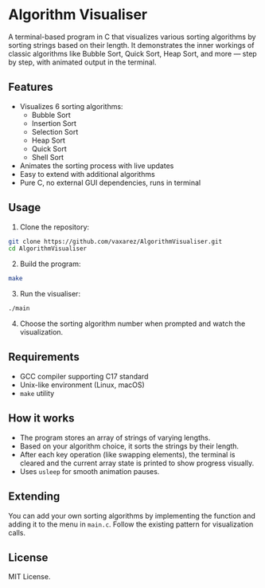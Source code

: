 # Algorithm Visualiser

A terminal-based program in C that visualizes various sorting algorithms by sorting strings based on their length. It demonstrates the inner workings of classic algorithms like Bubble Sort, Quick Sort, Heap Sort, and more — step by step, with animated output in the terminal.

## Features

- Visualizes 6 sorting algorithms:
  - Bubble Sort  
  - Insertion Sort  
  - Selection Sort  
  - Heap Sort  
  - Quick Sort  
  - Shell Sort  
- Animates the sorting process with live updates  
- Easy to extend with additional algorithms  
- Pure C, no external GUI dependencies, runs in terminal

## Usage

1. Clone the repository:
```bash
git clone https://github.com/vaxarez/AlgorithmVisualiser.git
cd AlgorithmVisualiser
```

2. Build the program:
```bash
make
```

3. Run the visualiser:
```bash
./main
```

4. Choose the sorting algorithm number when prompted and watch the visualization.

## Requirements

- GCC compiler supporting C17 standard  
- Unix-like environment (Linux, macOS)  
- `make` utility

## How it works

- The program stores an array of strings of varying lengths.
- Based on your algorithm choice, it sorts the strings by their length.
- After each key operation (like swapping elements), the terminal is cleared and the current array state is printed to show progress visually.
- Uses `usleep` for smooth animation pauses.

## Extending

You can add your own sorting algorithms by implementing the function and adding it to the menu in `main.c`. Follow the existing pattern for visualization calls.

## License

MIT License.